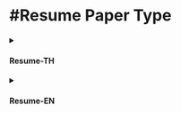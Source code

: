 # #Resume Paper Type
<details>
<summary><h4>Resume-TH</h4></summary> 
<br><br>
<pre>
  <p align="center">
  <img alt="TH-Resume" title="TH-Resume" src="File/Arthit-LungYa-Resume-TH.png" width="500" height="720" align-item="center"/> 
  </p>
</pre>
</details>
<details>
<summary><h4>Resume-EN</h4></summary> 
<br><br>
<pre>
   <p align="center">
  <img alt="EN-Resume" title="EN-Resume" src="File/Arthit-LungYa-Resume-EN.png" width="500" height="720" text-align="center"/>
      </p>
</pre>
</details>
